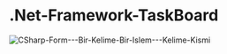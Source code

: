 # .Net-Framework-TaskBoard

![CSharp-Form---Bir-Kelime-Bir-Islem---Kelime-Kismi](anaEkran.PNG) </br>
